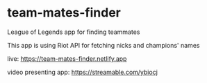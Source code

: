 # team-mates-finder
League of Legends app for finding teammates

This app is using Riot API for fetching nicks and champions' names

live: https://team-mates-finder.netlify.app

video presenting app: https://streamable.com/ybiocj
